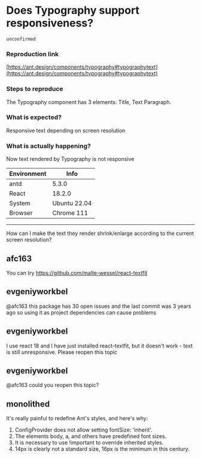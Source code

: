 # Does Typography support responsiveness?

`unconfirmed`

### Reproduction link

[https://ant.design/components/typography#typographytext](https://ant.design/components/typography#typographytext)

### Steps to reproduce

The Typography component has 3 elements: Title, Text Paragraph.

### What is expected?

Responsive text depending on screen resolution

### What is actually happening?

Now text rendered by Typography is not responsive

| Environment | Info         |
| ----------- | ------------ |
| antd        | 5.3.0        |
| React       | 18.2.0       |
| System      | Ubuntu 22.04 |
| Browser     | Chrome 111   |

---

How can I make the text they render shrink/enlarge according to the current screen resolution?

<!-- generated by ant-design-issue-helper. DO NOT REMOVE -->

## afc163

You can try https://github.com/malte-wessel/react-textfit

## evgeniyworkbel

@afc163 this package has 30 open issues and the last commit was 3 years ago so using it as project dependencies can cause problems

## evgeniyworkbel

I use react 18 and I have just installed react-textfit, but it doesn't work - text is still unresponsive. Please reopen this topic

## evgeniyworkbel

@afc163 could you reopen this topic?

## monolithed

It's really painful to redefine Ant's styles, and here's why:

1. ConfigProvider does not allow setting fontSize: 'inherit'.
2. The elements body, a, and others have predefined font sizes.
3. It is necessary to use !important to override inherited styles.
4. 14px is clearly not a standard size, 16px is the minimum in this century.
